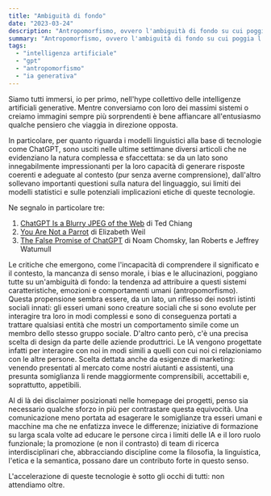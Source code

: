 ```yaml
---
title: "Ambiguità di fondo"
date: "2023-03-24"
description: "Antropomorfismo, ovvero l'ambiguità di fondo su cui poggia l'intelligenza artificiale."
summary: "Antropomorfismo, ovvero l'ambiguità di fondo su cui poggia l'intelligenza artificiale."
tags: 
  - "intelligenza artificiale"
  - "gpt"
  - "antropomorfismo"
  - "ia generativa"
---
```


Siamo tutti immersi, io per primo, nell'hype collettivo delle intelligenze artificiali generative. Mentre conversiamo con loro dei massimi sistemi o creiamo immagini sempre più sorprendenti è bene affiancare all'entusiasmo qualche pensiero che viaggia in direzione opposta.

In particolare, per quanto riguarda i modelli linguistici alla base di tecnologie come ChatGPT, sono usciti nelle ultime settimane diversi articoli che ne evidenziano la natura complessa e sfaccettata: se da un lato sono innegabilmente impressionanti per la loro capacità di generare risposte coerenti e adeguate al contesto (pur senza averne comprensione), dall'altro sollevano importanti questioni sulla natura del linguaggio, sui limiti dei modelli statistici e sulle potenziali implicazioni etiche di queste tecnologie.

Ne segnalo in particolare tre:

1. [ChatGPT Is a Blurry JPEG of the Web](https://www.newyorker.com/tech/annals-of-technology/chatgpt-is-a-blurry-jpeg-of-the-web) di Ted Chiang
2. [You Are Not a Parrot](https://nymag.com/intelligencer/article/ai-artificial-intelligence-chatbots-emily-m-bender.html) di Elizabeth Weil
3. [The False Promise of ChatGPT](https://www.nytimes.com/2023/03/08/opinion/noam-chomsky-chatgpt-ai.html) di Noam Chomsky, Ian Roberts e Jeffrey Watumull

Le critiche che emergono, come l'incapacità di comprendere il significato e il contesto, la mancanza di senso morale, i bias e le allucinazioni, poggiano tutte su un'ambiguità di fondo: la tendenza ad attribuire a questi sistemi caratteristiche, emozioni e comportamenti umani (antropomorfismo).
Questa propensione sembra essere, da un lato, un riflesso dei nostri istinti sociali innati: gli esseri umani sono creature sociali che si sono evolute per interagire tra loro in modi complessi e sono di conseguenza portati a trattare qualsiasi entità che mostri un comportamento simile come un membro dello stesso gruppo sociale.
D'altro canto però, c'è una precisa scelta di design da parte delle aziende produttrici. Le IA vengono progettate infatti per interagire con noi in modi simili a quelli con cui noi ci relazioniamo con le altre persone. Scelta dettata anche da esigenze di marketing: venendo presentati al mercato come nostri aiutanti e assistenti, una presunta somiglianza li rende maggiormente comprensibili, accettabili e, soprattutto, appetibili.

Al di là dei disclaimer posizionati nelle homepage dei progetti, penso sia necessario qualche sforzo in più per contrastare questa equivocità. Una comunicazione meno portata ad esagerare le somiglianze tra esseri umani e macchine ma che ne enfatizza invece le differenze; iniziative di formazione su larga scala volte ad educare le persone circa i limiti delle IA e il loro ruolo funzionale; la promozione (e non il contrasto) di team di ricerca interdisciplinari che, abbracciando discipline come la filosofia, la linguistica, l'etica e la semantica, possano dare un contributo forte in questo senso.

L'accelerazione di queste tecnologie è sotto gli occhi di tutti: non attendiamo oltre.